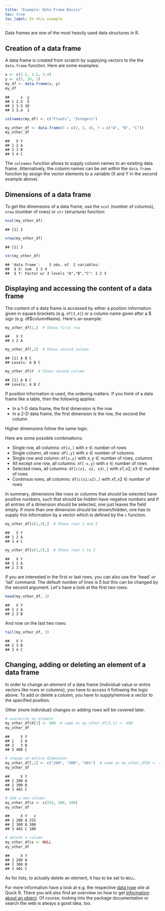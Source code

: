 ```yaml
---
title: "Example: Data Frame Basics"
toc: true
toc_label: In this example
---
```



Data frames are one of the most heavily used data structures in R.

## Creation of a data frame
A data frame is created from scratch by supplying vectors to the the `data.frame`
function. Here are some examples:

```r
x <- c(2.5, 3.5, 3.4)
y <- c(5, 10, 1)
my_df <- data.frame(x, y)
my_df
```

```
##     x  y
## 1 2.5  5
## 2 3.5 10
## 3 3.4  1
```

```r
colnames(my_df) <- c("Floats", "Integers")

my_other_df <- data.frame(X = c(2, 3, 4), Y = c("A", "B", "C"))
my_other_df
```

```
##   X Y
## 1 2 A
## 2 3 B
## 3 4 C
```
The `colnames` function allows to supply column names to an existing data
frame. Alternatively, the column names can be set within the `data.frame` 
function by assign the vector elements to a variable (X and Y in the
second example above).


## Dimensions of a data frame
To get the dimensions of a data frame, use the `ncol` (number of columns), 
`nrow` (number of rows) or `str` (structure) function:

```r
ncol(my_other_df)
```

```
## [1] 2
```

```r
nrow(my_other_df)
```

```
## [1] 3
```

```r
str(my_other_df)
```

```
## 'data.frame':	3 obs. of  2 variables:
##  $ X: num  2 3 4
##  $ Y: Factor w/ 3 levels "A","B","C": 1 2 3
```
## Displaying and accessing the content of a data frame
The content of a data frame is accessed by either a position information 
given in square brackets (e.g. `df[3,4]`) or a column name given after a $ sign
(e.g. df$columnName). Here's an example:




```r
my_other_df[1,]  # Shows first row
```

```
##   X Y
## 1 2 A
```

```r
my_other_df[,2]  # Shows second column
```

```
## [1] A B C
## Levels: A B C
```

```r
my_other_df$Y  # Shows second column
```

```
## [1] A B C
## Levels: A B C
```

If position information is used, the ordering matters. If you think of a data
frame like a table, then the following applies:

 * In a 1-D data frame, the first dimension is the row
 * In a 2-D data frame, the first dimension is the row, the second the column

Higher dimensions follow the same logic.

Here are some possible combinations:

 * Single row, all columns: `df[x,]` with $x \in \text{number of rows}$
 * Single column, all rows: `df[,y]` with $x \in \text{number of columns}$
 * Single row and column: `df[x,y]` with $x, y \in \text{number of rows, columns}$
 * All except one row, all columns: `df[-x,y]` with $x \in \text{number of rows}$
 * Selected rows, all columns: `df[c(x1, x2, x3),]` with $x1, x2, x3 \in \text{number of rows}$
 * Continous rows, all columns: `df[c(x1:x2),]` with $x1, x2 \in \text{number of rows}$

In summary, dimensions like rows or columns that should be selected have positive 
numbers, such that should be hidden have negative numbers and if all entries of
a dimension should be selected, one just leaves the field empty. If more than
one dimension should be shown/hidden, one has to supply this information by a 
vector which is defined by the `c` function.


```r
my_other_df[c(1,3),]  # Shows rows 1 and 3
```

```
##   X Y
## 1 2 A
## 3 4 C
```

```r
my_other_df[c(1,2),]  # Shows rows 1 to 2
```

```
##   X Y
## 1 2 A
## 2 3 B
```

If you are interested in the first or last rows, you can also use the 'head' or
'tail' command. The default number of lines is 5 but this can be changed by the
second argument. Let's have a look at the first two rows:

```r
head(my_other_df, 2)
```

```
##   X Y
## 1 2 A
## 2 3 B
```

And now on the last two rows:

```r
tail(my_other_df, 2)
```

```
##   X Y
## 2 3 B
## 3 4 C
```

## Changing, adding or deleting an element of a data frame
In order to change an element of a data frame (individual value or entire
vectors like rows or columns), you have to access it following the logic above.
To add or delete a column, you have to supply/remove a vector to the specified
position.

Other (more individual) changes or adding rows will be covered later. 

```r
# overwrite an element
my_other_df$X[3] <- 400  # same as my_other_df[3,1] <- 400
my_other_df
```

```
##     X Y
## 1   2 A
## 2   3 B
## 3 400 C
```

```r
# change an entire dimension
my_other_df[,1] <- c("200", "300", "401")  # same as my_other_df$X <- 400
my_other_df
```

```
##     X Y
## 1 200 A
## 2 300 B
## 3 401 C
```

```r
# add a new column
my_other_df$z <- c(255, 300, 100)
my_other_df
```

```
##     X Y   z
## 1 200 A 255
## 2 300 B 300
## 3 401 C 100
```

```r
# delete a column
my_other_df$z <- NULL
my_other_df
```

```
##     X Y
## 1 200 A
## 2 300 B
## 3 401 C
```
As for lists, to actually delete an element, it has to be set to `NULL`.

For more information have a look at e.g. the respective [data type](http://www.statmethods.net/input/datatypes.html) site at Quick R. There you will also find an overview on how to get [information about an object](http://www.statmethods.net/input/contents.html). Of course, looking into the package documentation or search the web is always a good idea, too.
